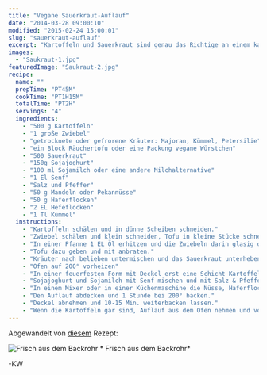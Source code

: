 ```yaml
---
title: "Vegane Sauerkraut-Auflauf"
date: "2014-03-28 09:00:10"
modified: "2015-02-24 15:00:01"
slug: "sauerkraut-auflauf"
excerpt: "Kartoffeln und Sauerkraut sind genau das Richtige an einem kalten und nassen Tag, wenn man etwas Herzhaftes möchte, das sowohl Körper als auch Seele wärmt und nährt. Gut also, dass dieser Auflauf gleich mit beiden Soulfood-Pflanzen aufwartet!"
images:
  - "Saukraut-1.jpg"
featuredImage: "Saukraut-2.jpg"
recipe:
  name: ""
  prepTime: "PT45M"
  cookTime: "PT1H15M"
  totalTime: "PT2H"
  servings: "4"
  ingredients:
    - "500 g Kartoffeln"
    - "1 große Zwiebel"
    - "getrocknete oder gefrorene Kräuter: Majoran, Kümmel, Petersilie"
    - "ein Block Räuchertofu oder eine Packung vegane Würstchen"
    - "500 Sauerkraut"
    - "150g Sojajoghurt"
    - "100 ml Sojamilch oder eine andere Milchalternative"
    - "1 El Senf"
    - "Salz und Pfeffer"
    - "50 g Mandeln oder Pekannüsse"
    - "50 g Haferflocken"
    - "2 EL Hefeflocken"
    - "1 Tl Kümmel"
  instructions:
    - "Kartoffeln schälen und in dünne Scheiben schneiden."
    - "Zwiebel schälen und klein schneiden, Tofu in kleine Stücke schneiden."
    - "In einer Pfanne 1 EL Öl erhitzen und die Zwiebeln darin glasig dünsten."
    - "Tofu dazu geben und mit anbraten."
    - "Kräuter nach belieben untermischen und das Sauerkraut unterheben. Herd runterschalten und das Ganze bei niedriger Temperatur in der Pfanne für ein paar Minuten ziehen lassen."
    - "Ofen auf 200° vorheizen"
    - "In einer feuerfesten Form mit Deckel erst eine Schicht Kartoffeln legen, darauf die Hälfte der Sauerkraut-Mischung geben. Mit den restlichen Kartoffeln und dem Sauerkraut genauso verfahren."
    - "Sojajoghurt und Sojamilch mit Senf mischen und mit Salz & Pfeffer abschmecken. Über die Kartoffeln und das Sauerkraut gießen."
    - "In einem Mixer oder in einer Küchenmaschine die Nüsse, Haferflocken, Hefeflocken und den Kümmel vermahlen. Die Nussbrösel auf dem Auflauf verteilen."
    - "Den Auflauf abdecken und 1 Stunde bei 200° backen."
    - "Deckel abnehmen und 10-15 Min. weiterbacken lassen."
    - "Wenn die Kartoffeln gar sind, Auflauf aus dem Ofen nehmen und vor dem Essen etwas auskühlen lassen."
---
```


Abgewandelt von [diesem](http://http://seitanismymotor.com/2012/02/sauerkraut-casserole/ "diesem") Rezept:

![Frisch aus dem Backrohr](https://www.veganblatt.com/i/Saukraut-1.jpg) \* Frisch aus dem Backrohr\*

\-KW